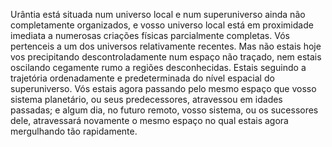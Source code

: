 ﻿Urântia está situada num universo local e num superuniverso ainda não completamente organizados, e vosso universo local está em proximidade imediata a numerosas criações físicas parcialmente completas. Vós pertenceis a um dos universos relativamente recentes. Mas não estais hoje vos precipitando descontroladamente num espaço não traçado, nem estais oscilando cegamente rumo a regiões desconhecidas. Estais seguindo a trajetória ordenadamente e predeterminada do nível espacial do superuniverso. Vós estais agora passando pelo mesmo espaço que vosso sistema planetário, ou seus predecessores, atravessou em idades passadas; e algum dia, no futuro remoto, vosso sistema, ou os sucessores dele, atravessará novamente o mesmo espaço no qual estais agora mergulhando tão rapidamente.